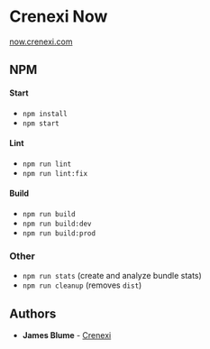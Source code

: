 # Crenexi Now
[now.crenexi.com](https://now.crenexi.com)

## NPM

#### Start

- `npm install`
- `npm start`

#### Lint

- `npm run lint`
- `npm run lint:fix`

#### Build

- `npm run build`
- `npm run build:dev`
- `npm run build:prod`

### Other

- `npm run stats` (create and analyze bundle stats)
- `npm run cleanup` (removes `dist`)

## Authors

* **James Blume** - [Crenexi](https://github.com/crenexi)
